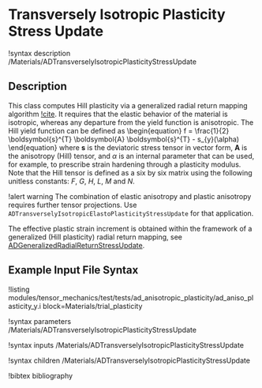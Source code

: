 # Transversely Isotropic Plasticity Stress Update

!syntax description /Materials/ADTransverselyIsotropicPlasticityStressUpdate

## Description

This class computes Hill plasticity via a generalized radial return mapping algorithm [!cite](versino2018generalized). It
requires that the elastic behavior of the material is isotropic, whereas any departure from the yield function is anisotropic.
The Hill yield function can be defined as
\begin{equation}
f = \frac{1}{2} \boldsymbol{s}^{T} \boldsymbol{A} \boldsymbol{s}^{T} - s_{y}(\alpha)
\end{equation}
where $\boldsymbol{s}$ is the deviatoric stress tensor in vector form, $\boldsymbol{A}$ is the anisotropy (Hill) tensor, and $\alpha$ is an internal parameter that can be used, for example, to prescribe strain hardening through a plasticity modulus. Note that the Hill tensor is defined as a six by six matrix using the following unitless constants: $F$, $G$, $H$, $L$, $M$ and $N$.

!alert warning
The combination of elastic anisotropy and plastic anisotropy requires further tensor projections. Use `ADTransverselyIsotropicElastoPlasticityStressUpdate` for that application.

The effective plastic strain increment is obtained within the framework of a generalized (Hill plasticity) radial return mapping, see
[ADGeneralizedRadialReturnStressUpdate](/ADGeneralizedRadialReturnStressUpdate.md).

## Example Input File Syntax

!listing modules/tensor_mechanics/test/tests/ad_anisotropic_plasticity/ad_aniso_plasticity_y.i block=Materials/trial_plasticity

!syntax parameters /Materials/ADTransverselyIsotropicPlasticityStressUpdate

!syntax inputs /Materials/ADTransverselyIsotropicPlasticityStressUpdate

!syntax children /Materials/ADTransverselyIsotropicPlasticityStressUpdate

!bibtex bibliography
